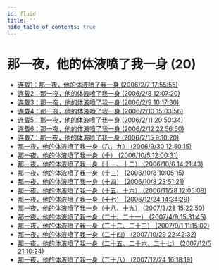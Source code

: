 ```yaml
---
id: fluid
title: ''
hide_table_of_contents: true
---
```


<div style={{textAlign:'center', marginTop: '20px'}}>

# 那一夜，他的体液喷了我一身 (20)
<div style={{fontWeight: 'normal', display: 'inline-block', textAlign: 'left'}}>

- [连载1：那一夜，他的体液喷了我一身 (2006/2/7 17:55:55)](./fluid/01.md)
- [连载2：那一夜，他的体液喷了我一身 (2006/2/8 12:07:20)](./fluid/02.md)
- [连载3：那一夜，他的体液喷了我一身 (2006/2/9 10:17:30)](./fluid/03.md)
- [连载4：那一夜，他的体液喷了我一身 (2006/2/10 15:03:56)](./fluid/04.md)
- [连载5：那一夜，他的体液喷了我一身 (2006/2/11 20:50:34)](./fluid/05.md)
- [连载6：那一夜，他的体液喷了我一身 (2006/2/12 22:56:50)](./fluid/06.md)
- [连载7：那一夜，他的体液喷了我一身 (2006/2/15 9:10:20)](./fluid/07.md)
- [那一夜，他的体液喷了我一身（八、九） (2006/9/30 12:50:15)](./fluid/0809.md)
- [那一夜，他的体液喷了我一身（十） (2006/10/5 12:00:31)](./fluid/10.md)
- [那一夜，他的体液喷了我一身（十一、十二） (2006/10/6 14:21:43)](./fluid/1112.md)
- [那一夜，他的体液喷了我一身（十三） (2006/10/8 10:05:15)](./fluid/13.md)
- [那一夜，他的体液喷了我一身（十四） (2006/10/8 23:51:21)](./fluid/14.md)
- [那一夜，他的体液喷了我一身（十五、十六） (2006/11/28 12:05:08)](./fluid/1516.md)
- [那一夜，他的体液喷了我一身（十七） (2006/12/24 14:34:29)](./fluid/17.md)
- [那一夜，他的体液喷了我一身（十八、十九） (2007/3/28 15:22:50)](./fluid/1819.md)
- [那一夜，他的体液喷了我一身（二十、二十一） (2007/4/9 15:31:45)](./fluid/2021.md)
- [那一夜，他的体液喷了我一身（二十二、二十三） (2007/9/1 11:15:02)](./fluid/2223.md)
- [那一夜，他的体液喷了我一身（二十四） (2007/10/29 22:42:32)](./fluid/24.md)
- [那一夜，他的体液喷了我一身（二十五、二十六、二十七） (2007/12/5 21:10:24)](./fluid/252627.md)
- [那一夜，他的体液喷了我一身（二十八） (2007/12/24 16:18:19)](./fluid/28.md)

</div>
</div>
